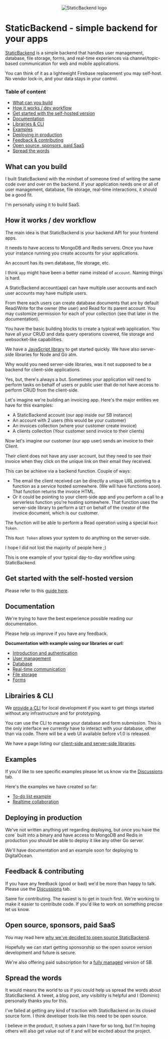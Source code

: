 <p align="center">
	<img src="https://staticbackend.com/img/logo-sb-no-text.png"  alt="StaticBackend logo">
</p>

# StaticBackend - simple backend for your apps

[StaticBackend](https://staticbackend.com) is a simple backend that handles 
user management, database, file storage, forms, and real-time experiences via 
channel/topic-based communication for web and mobile applications.

You can think of it as a lightweight Firebase replacement you may self-host. No 
vendor lock-in, and your data stays in your control.

### Table of content

* [What can you build](#user-content-what-can-you-build)
* [How it works / dev workflow](#user-content-how-it-works--dev-workflow)
* [Get started with the self-hosted version](#user-content-get-started-with-the-self-hosted-version)
* [Documentation](#user-content-documentation)
* [Librairies & CLI](#user-content-librairies--cli)
* [Examples](#user-content-examples)
* [Deploying in production](#user-content-deploying-in-production")
* [Feedback & contributing](#user-content-feedback--contributing")
* [Open source, sponsors, paid SaaS](#user-content-open-source-sponsors-paid-saas")
* [Spread the words](#user-content-spread-the-words")


## What can you build

I built StaticBackend with the mindset of someone tired of writing the same code 
over and over on the backend. If your application needs one or all of 
user management, database, file storage, real-time interactions, it should be 
a good fit.

I'm personally using it to build SaaS.

## How it works / dev workflow

The main idea is that StaticBackend is your backend API for your frontend apps.

It needs to have access to MongoDB and Redis servers. Once you have your instance 
running you create accounts for your applications.

An account has its own database, file storage, etc.

I think `app` might have been a better name instead of `account`. Naming things 
is hard.

A StaticBackend account(app) can have multiple user accounts and each user 
accounts may have multiple users.

From there each users can create database documents that are by default Read/Write 
for the owner (the user) and Read for its parent account. You may customize 
permission for each of your collection (see that later in the documentation).

You have the basic building blocks to create a typical web 
application. You have all your CRUD and data query operations covered, file 
storage and websocket-like capabilities.

We have a [JavaScript library](https://www.npmjs.com/package/@staticbackend/js) to 
get started quickly. We have also server-side libraries for Node and Go atm.

Why would you need server-side libraries, was it not supposed to be a backend 
for client-side applications.

Yes, but, there's always a but. Sometimes your application will need to 
perform tasks on behalf of users or public user that do not have access to 
perform CRUD from the client-side.

Let's imagine we're building an invoicing app. Here's the major entities 
we have for this examples:

* A StaticBackend account (our app inside our SB instance)
* An account with 2 users (this would be your customer)
* An invoices collection (where your customer create invoice)
* A clients collection (Your customer send invoice to their clients)

Now let's imagine our customer (our app user) sends an invoice to their Client.

Their client does not have any user account, but they need to see their invoice 
when they click on the unique link on their email they received.

This can be achieve via a backend function. Couple of ways:

* The email the client received can be directly a unique URL pointing to a 
function as a service hosted somewhere. (We will have functions soon). That 
function returns the invoice HTML.
* Or it could be pointing to your client-side app and you perform a call to 
a serverless function you're hosting somewhere. That function uses the 
server-side library to perform a `GET` on behalf of the creator of the invoice 
document, which is our customer.

The function will be able to perform a Read operation using a special `Root Token`.

This `Root Token` allows your system to do anything on the server-side.

I hope I did not lost the majority of people here ;)

This is one example of your typical day-to-day workflow using StaticBackend.

## Get started with the self-hosted version

Please refer to this [guide here](https://staticbackend.com/getting-started/self-hosting/).

## Documentation

We're trying to have the best experience possible reading our documentation.

Please help us improve if you have any feedback.

**Documentation with example using our libraries or curl**:

* [Introduction and authentication](https://staticbackend.com/docs/)
* [User management](https://staticbackend.com/docs/users/)
* [Database](https://staticbackend.com/docs/database/)
* [Real-time communication](https://staticbackend.com/docs/websocket/)
* [File storage](https://staticbackend.com/docs/storage/)
* [Forms](https://staticbackend.com/docs/forms/)

## Librairies & CLI

We [provide a CLI](https://staticbackend.com/getting-started/) for local 
development if you want to get things started without any infrastructure and 
for prototyping. 

You can use the CLI to manage your database and form submission. This is the 
only interface we currently have to interact with your database, other than via 
code. There will be a web UI available before v1.0 is released.

We have a page listing our 
[client-side and server-side libraries](https://staticbackend.com/docs/libraries/).

## Examples

If you'd like to see specific examples please let us know via the 
[Discussions](https://github.com/staticbackendhq/core/discussions) tab.

Here's the examples we have created so far:

* [To-do list example](https://staticbackend.com/getting-started/)
* [Realtime collaboration](https://staticbackend.com/blog/realtime-collaboration-example/)

## Deploying in production

We've not written anything yet regarding deploying, but once you have the 
core` built into a binary and have access to MongoDB and Redis in production you 
should be able to deploy it like any other Go server.

We'll have documentation and an example soon for deploying to DigitalOcean.

## Feedback & contributing

If you have any feedback (good or bad) we'd be more than happy to talk. Please 
use the [Discussions](https://github.com/staticbackendhq/core/discussions) tab.

Same for contributing. The easiest is to get in touch first. We're working 
to make it easier to contribute code. If you'd like to work on something 
precise let us know.


## Open source, sponsors, paid SaaS

You may read here 
[why we've decided to open source StaticBackend](https://staticbackend.com/blog/open-source-backend-as-a-service/).

Hopefully we can start getting sponsorship so the open source version development 
and future is secure.

We're also offering paid subscription for a 
[fully managed](https://staticbackend.com/blog/open-source-backend-as-a-service/) 
version of SB.

## Spread the words

It would means the world to us if you could help us spread the words about 
StaticBackend. A tweet, a blog post, any visibility is helpful and I (Dominic) 
personally thanks you for this.

I've failed at getting any kind of traction with StaticBackend on its closed 
source form. I think developer tools like this need to be open source.

I believe in the product, it solves a pain I have for so long, but I'm hoping 
others will also get value out of it and will be excited about the project.